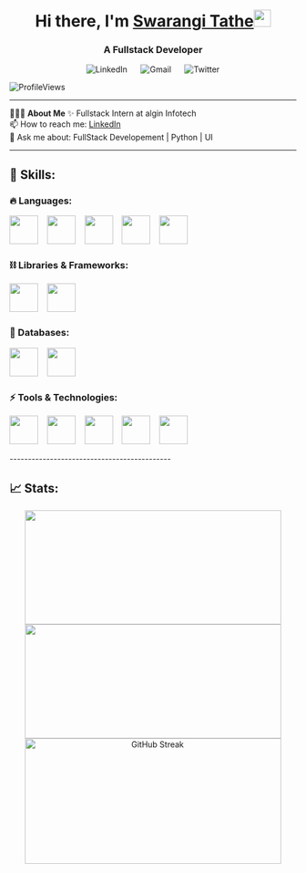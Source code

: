 
<h1 align="center">Hi there, I'm  <a href="https://yourwebsite.com">Swarangi Tathe</a><img src="https://raw.githubusercontent.com/aemmadi/aemmadi/master/wave.gif" width="30"/> </h1>
<h3 align="center">A Fullstack Developer</h3>

<!-- Connect with me Socials -->
<p align="center">
  <a href="https://www.linkedin.com/in/yashpalkandwar" target="_blank" style="text-decoration: none;">
    <img src="https://skillicons.dev/icons?i=linkedin&theme=dark" alt="LinkedIn" />
  </a>
  &nbsp;&nbsp;&nbsp;&nbsp;
  <a href="mailto:ypalkandwar@gmail.com" target="_blank" style="text-decoration: none;">
    <img src="https://skillicons.dev/icons?i=gmail&theme=dark" alt="Gmail" />
  </a>
  &nbsp;&nbsp;&nbsp;&nbsp;
  <a href="https://twitter.com/Yash_Palkandwar" target="_blank" style="text-decoration: none;">
    <img src="https://skillicons.dev/icons?i=twitter&theme=dark" alt="Twitter" />
  </a>
</p>



<!---Profile Views--->
![ProfileViews](https://komarev.com/ghpvc/?username=YashPalkandwar&label=Profile%20views&color=0e75b6&style=flat)

--------------------------------------------

👨🏻‍💻 **About Me** ✨ Fullstack Intern at algin Infotech <br>
📫 How to reach me: [LinkedIn](https://www.linkedin.com/in/yashpalkandwar/)<br>
💬 Ask me about: FullStack Developement | Python | UI<br>

--------------------------------------------

## 🚀 Skills:

### 🔥 Languages:
<p>
  <img src="https://skillicons.dev/icons?i=html&theme=dark" width="50" height="50"/>
  &nbsp;&nbsp;
  <img src="https://skillicons.dev/icons?i=css&theme=dark" width="50" height="50"/>
  &nbsp;&nbsp;
  <img src="https://skillicons.dev/icons?i=js&theme=dark" width="50" height="50"/>
  &nbsp;&nbsp;
  <img src="https://skillicons.dev/icons?i=ts&theme=dark" width="50" height="50"/>
  &nbsp;&nbsp;
  <img src="https://skillicons.dev/icons?i=java&theme=dark" width="50" height="50"/>
</p>

### ⛓️ Libraries & Frameworks:
<p>
  <img src="https://skillicons.dev/icons?i=nodejs&theme=dark" width="50" height="50"/>
  &nbsp;&nbsp;
  <img src="https://skillicons.dev/icons?i=express&theme=dark" width="50" height="50"/>
</p>

### 🧵 Databases:
<p>
  <img src="https://skillicons.dev/icons?i=mongodb&theme=dark" width="50" height="50"/>
  &nbsp;&nbsp;
  <img src="https://skillicons.dev/icons?i=mysql&theme=dark" width="50" height="50"/>
</p>

### ⚡ Tools & Technologies:
<p>
  <img src="https://skillicons.dev/icons?i=git&theme=dark" width="50" height="50"/>
  &nbsp;&nbsp;
  <img src="https://skillicons.dev/icons?i=postman&theme=dark" width="50" height="50"/>
  &nbsp;&nbsp;
  <img src="https://skillicons.dev/icons?i=github&theme=dark" width="50" height="50"/>
  &nbsp;&nbsp;
  <img src="https://skillicons.dev/icons?i=figma&theme=dark" width="50" height="50"/>
  &nbsp;&nbsp;
  <img src="https://skillicons.dev/icons?i=vscode&theme=dark" width="50" height="50"/>
</p>
--------------------------------------------

## 📈 Stats:

<div align="center">
  <img src="https://github-readme-stats.vercel.app/api?username=SwarangiTathe&theme=monokai&show_icons=true&hide_border=true&count_private=true" width="450" height="200"/>
  <img src="https://github-readme-stats.vercel.app/api/top-langs/?username=SwarangiTathe&theme=monokai&show_icons=true&hide_border=true&layout=compact" width="450" height="200"/>
  <img src="https://streak-stats.demolab.com?user=SwarangiTathe&theme=monokai&hide_border=true" width="450" height="220" alt="GitHub Streak"/>
</div>



 
 
